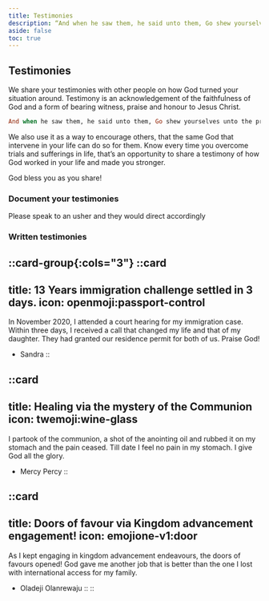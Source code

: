 ```yaml
---
title: Testimonies
description: “And when he saw them, he said unto them, Go shew yourselves unto the priests. And it came to pass, that, as they went, they were cleansed ” Luke 17:14
aside: false
toc: true
---
```


## Testimonies

We share your testimonies with other people on how God turned your situation around. Testimony is an acknowledgement of the faithfulness of God and a form of bearing witness, praise and honour to Jesus Christ.

```rb
And when he saw them, he said unto them, Go shew yourselves unto the priests. And it came to pass, that, as they went, they were cleansed Luke 17:14
```

We also use it as a way to encourage others, that the same God that intervene in your life can do so for them. Know every time you overcome trials and sufferings in life, that’s an opportunity to share a testimony of how God worked in your life and made you stronger. <br>

God bless you as you share!

### Document your testimonies

Please speak to an usher and they would direct accordingly

### Written testimonies 

::card-group{:cols="3"}
  ::card
  ---
  title: 13 Years immigration challenge settled in 3 days.
  icon: openmoji:passport-control
  ---
  In November 2020, I attended a court hearing for my immigration case. Within three days, I received a call that changed my life and that of my daughter. They had granted our residence permit for both of us. Praise God!
  - Sandra
  ::

  ::card
  ---
  title: Healing via the mystery of the Communion
  icon: twemoji:wine-glass
  ---
   I partook of the communion, a shot of the anointing oil and rubbed it on my stomach and the pain ceased. Till date I feel no pain in my stomach. I give God all the glory.
   - Mercy Percy
  ::

  ::card
  ---
  title: Doors of favour via Kingdom advancement engagement!
  icon: emojione-v1:door
  ---
  As I kept engaging in kingdom advancement endeavours, the doors of favours opened! God gave me another job that is better than the one I lost with international access for my family.
  - Oladeji Olanrewaju
  ::
::

